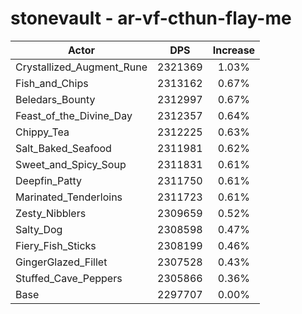 # stonevault - ar-vf-cthun-flay-me
| Actor | DPS | Increase |
|---|:---:|:---:|
|Crystallized_Augment_Rune|2321369|1.03%|
|Fish_and_Chips|2313162|0.67%|
|Beledars_Bounty|2312997|0.67%|
|Feast_of_the_Divine_Day|2312357|0.64%|
|Chippy_Tea|2312225|0.63%|
|Salt_Baked_Seafood|2311981|0.62%|
|Sweet_and_Spicy_Soup|2311831|0.61%|
|Deepfin_Patty|2311750|0.61%|
|Marinated_Tenderloins|2311723|0.61%|
|Zesty_Nibblers|2309659|0.52%|
|Salty_Dog|2308598|0.47%|
|Fiery_Fish_Sticks|2308199|0.46%|
|GingerGlazed_Fillet|2307528|0.43%|
|Stuffed_Cave_Peppers|2305866|0.36%|
|Base|2297707|0.00%|
